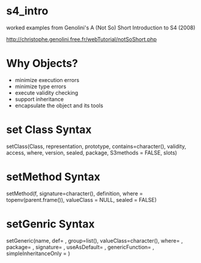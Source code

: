 # s4_intro
worked examples from Genolini's A (Not So) Short Introduction to S4 (2008)

http://christophe.genolini.free.fr/webTutorial/notSoShort.php

# Why Objects?
 - minimize execution errors
 - minimize type errors
 - execute validity checking
 - support inheritance
 - encapsulate the object and its tools

# set Class Syntax
setClass(Class, representation, prototype, contains=character(),
         validity, access, where, version, sealed, package,
         S3methods = FALSE, slots)

# setMethod Syntax
setMethod(f, signature=character(), definition,
          where = topenv(parent.frame()),
          valueClass = NULL, sealed = FALSE)

# setGenric Syntax
setGeneric(name, def= , group=list(), valueClass=character(),
           where= , package= , signature= , useAsDefault= ,
           genericFunction= , simpleInheritanceOnly = )
